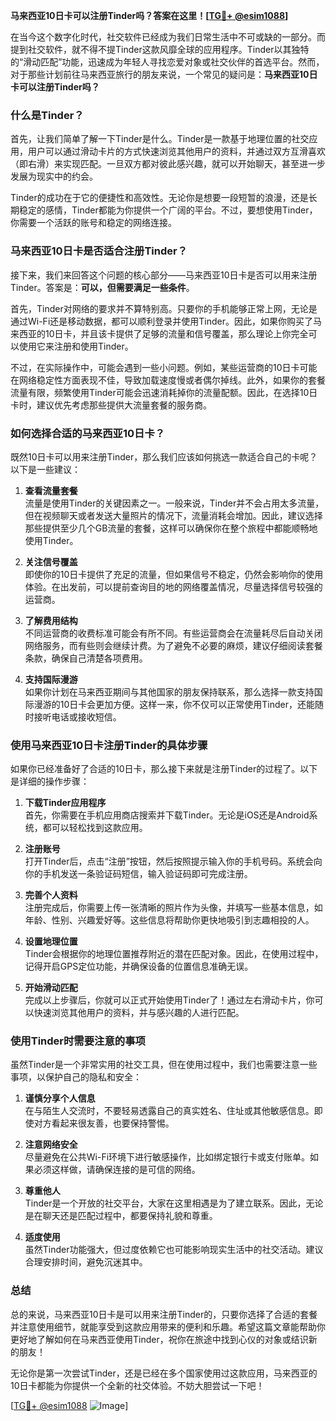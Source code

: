 **马来西亚10日卡可以注册Tinder吗？答案在这里！[[TG💪+ @esim1088](https://t.me/s/esim1088)]**

在当今这个数字化时代，社交软件已经成为我们日常生活中不可或缺的一部分。而提到社交软件，就不得不提Tinder这款风靡全球的应用程序。Tinder以其独特的“滑动匹配”功能，迅速成为年轻人寻找恋爱对象或社交伙伴的首选平台。然而，对于那些计划前往马来西亚旅行的朋友来说，一个常见的疑问是：**马来西亚10日卡可以注册Tinder吗？**

### **什么是Tinder？**

首先，让我们简单了解一下Tinder是什么。Tinder是一款基于地理位置的社交应用，用户可以通过滑动卡片的方式快速浏览其他用户的资料，并通过双方互滑喜欢（即右滑）来实现匹配。一旦双方都对彼此感兴趣，就可以开始聊天，甚至进一步发展为现实中的约会。

Tinder的成功在于它的便捷性和高效性。无论你是想要一段短暂的浪漫，还是长期稳定的感情，Tinder都能为你提供一个广阔的平台。不过，要想使用Tinder，你需要一个活跃的账号和稳定的网络连接。

### **马来西亚10日卡是否适合注册Tinder？**

接下来，我们来回答这个问题的核心部分——马来西亚10日卡是否可以用来注册Tinder。答案是：**可以，但需要满足一些条件**。

首先，Tinder对网络的要求并不算特别高。只要你的手机能够正常上网，无论是通过Wi-Fi还是移动数据，都可以顺利登录并使用Tinder。因此，如果你购买了马来西亚的10日卡，并且该卡提供了足够的流量和信号覆盖，那么理论上你完全可以使用它来注册和使用Tinder。

不过，在实际操作中，可能会遇到一些小问题。例如，某些运营商的10日卡可能在网络稳定性方面表现不佳，导致加载速度慢或者偶尔掉线。此外，如果你的套餐流量有限，频繁使用Tinder可能会迅速消耗掉你的流量配额。因此，在选择10日卡时，建议优先考虑那些提供大流量套餐的服务商。

### **如何选择合适的马来西亚10日卡？**

既然10日卡可以用来注册Tinder，那么我们应该如何挑选一款适合自己的卡呢？以下是一些建议：

1. **查看流量套餐**  
   流量是使用Tinder的关键因素之一。一般来说，Tinder并不会占用太多流量，但在视频聊天或者发送大量照片的情况下，流量消耗会增加。因此，建议选择那些提供至少几个GB流量的套餐，这样可以确保你在整个旅程中都能顺畅地使用Tinder。

2. **关注信号覆盖**  
   即使你的10日卡提供了充足的流量，但如果信号不稳定，仍然会影响你的使用体验。在出发前，可以提前查询目的地的网络覆盖情况，尽量选择信号较强的运营商。

3. **了解费用结构**  
   不同运营商的收费标准可能会有所不同。有些运营商会在流量耗尽后自动关闭网络服务，而有些则会继续计费。为了避免不必要的麻烦，建议仔细阅读套餐条款，确保自己清楚各项费用。

4. **支持国际漫游**  
   如果你计划在马来西亚期间与其他国家的朋友保持联系，那么选择一款支持国际漫游的10日卡会更加方便。这样一来，你不仅可以正常使用Tinder，还能随时接听电话或接收短信。

### **使用马来西亚10日卡注册Tinder的具体步骤**

如果你已经准备好了合适的10日卡，那么接下来就是注册Tinder的过程了。以下是详细的操作步骤：

1. **下载Tinder应用程序**  
   首先，你需要在手机应用商店搜索并下载Tinder。无论是iOS还是Android系统，都可以轻松找到这款应用。

2. **注册账号**  
   打开Tinder后，点击“注册”按钮，然后按照提示输入你的手机号码。系统会向你的手机发送一条验证码短信，输入验证码即可完成注册。

3. **完善个人资料**  
   注册完成后，你需要上传一张清晰的照片作为头像，并填写一些基本信息，如年龄、性别、兴趣爱好等。这些信息将帮助你更快地吸引到志趣相投的人。

4. **设置地理位置**  
   Tinder会根据你的地理位置推荐附近的潜在匹配对象。因此，在使用过程中，记得开启GPS定位功能，并确保设备的位置信息准确无误。

5. **开始滑动匹配**  
   完成以上步骤后，你就可以正式开始使用Tinder了！通过左右滑动卡片，你可以快速浏览其他用户的资料，并与感兴趣的人进行匹配。

### **使用Tinder时需要注意的事项**

虽然Tinder是一个非常实用的社交工具，但在使用过程中，我们也需要注意一些事项，以保护自己的隐私和安全：

1. **谨慎分享个人信息**  
   在与陌生人交流时，不要轻易透露自己的真实姓名、住址或其他敏感信息。即使对方看起来很友善，也要保持警惕。

2. **注意网络安全**  
   尽量避免在公共Wi-Fi环境下进行敏感操作，比如绑定银行卡或支付账单。如果必须这样做，请确保连接的是可信的网络。

3. **尊重他人**  
   Tinder是一个开放的社交平台，大家在这里相遇是为了建立联系。因此，无论是在聊天还是匹配过程中，都要保持礼貌和尊重。

4. **适度使用**  
   虽然Tinder功能强大，但过度依赖它也可能影响现实生活中的社交活动。建议合理安排时间，避免沉迷其中。

### **总结**

总的来说，马来西亚10日卡是可以用来注册Tinder的，只要你选择了合适的套餐并注意使用细节，就能享受到这款应用带来的便利和乐趣。希望这篇文章能帮助你更好地了解如何在马来西亚使用Tinder，祝你在旅途中找到心仪的对象或结识新的朋友！

无论你是第一次尝试Tinder，还是已经在多个国家使用过这款应用，马来西亚的10日卡都能为你提供一个全新的社交体验。不妨大胆尝试一下吧！

[[TG💪+ @esim1088](https://t.me/s/esim1088) ![Image](https://i.postimg.cc/4NQfJmqS/Snipaste-2025-05-13-00-14-12.png)]